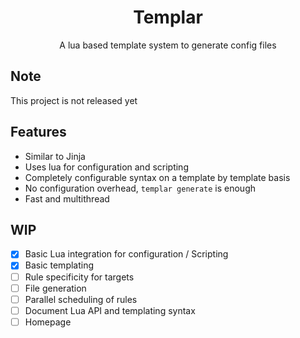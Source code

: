 <h1 align="center">Templar</h1>
<p align="center">
A lua based template system to generate config files 
</p>

## Note
This project is not released yet

## Features
- Similar to Jinja
- Uses lua for configuration and scripting
- Completely configurable syntax on a template by template basis
- No configuration overhead, `templar generate` is enough 
- Fast and multithread

## WIP 
- [x] Basic Lua integration for configuration / Scripting
- [x] Basic templating 
- [ ] Rule specificity for targets
- [ ] File generation
- [ ] Parallel scheduling of rules
- [ ] Document Lua API and templating syntax
- [ ] Homepage
